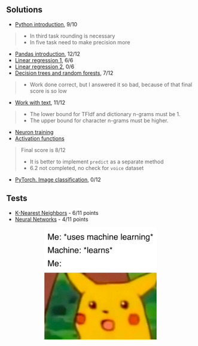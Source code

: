 ## Solutions

- [Python introduction](./notebooks/lab1.ipynb), 9/10

> - In third task rounding is necessary
> - In five task need to make precision more

- [Pandas introduction](./notebooks/lab2.ipynb), 12/12
- [Linear regression 1](./notebooks/lab3_1.ipynb), 6/6
- [Linear regression 2](), 0/6
- [Decision trees and random forests](./notebooks/lab4.ipynb), 7/12

> - Work done correct, but I answered it so bad, because of that final score is so low

- [Work with text](./notebooks/lab5.ipynb), 11/12

> - The lower bound for TFIdf and dictionary n-grams must be 1.
> - The upper bound for character n-grams must be higher.

- [Neuron training](./notebooks/lab6_1.ipynb)
- [Activation functions](./notebooks/lab6_2.ipynb)

> Final score is 8/12
> - It is better to implement `predict` as a separate method
> - 6.2 not completed, no check for `voice` dataset

- [PyTorch. Image classification](), 0/12

## Tests

- [K-Nearest Neighbors](./tests/test1.ipynb) - 6/11 points
- [Neural Networks](./tests/test2.ipynb) - 4/11 points

<p align="center">
    <img src="./docs/meme.png" alt="meme" width=300>
</p>